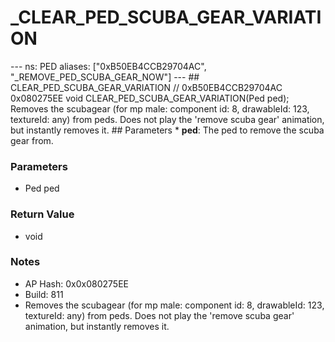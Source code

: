 # _CLEAR_PED_SCUBA_GEAR_VARIATION

--- ns: PED aliases: ["0xB50EB4CCB29704AC", "_REMOVE_PED_SCUBA_GEAR_NOW"] --- ## CLEAR_PED_SCUBA_GEAR_VARIATION  // 0xB50EB4CCB29704AC 0x080275EE void CLEAR_PED_SCUBA_GEAR_VARIATION(Ped ped);  Removes the scubagear (for mp male: component id: 8, drawableId: 123, textureId: any) from peds. Does not play the 'remove scuba gear' animation, but instantly removes it.   ## Parameters * **ped**: The ped to remove the scuba gear from.

### Parameters
* Ped ped

### Return Value
* void

### Notes
* AP Hash: 0x0x080275EE
* Build: 811
* Removes the scubagear (for mp male: component id: 8, drawableId: 123, textureId: any) from peds. Does not play the 'remove scuba gear' animation, but instantly removes it.


